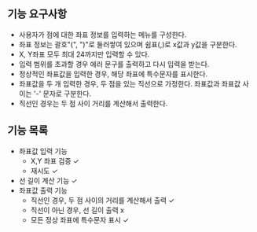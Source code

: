 ## 기능 요구사항

- 사용자가 점에 대한 좌표 정보를 입력하는 메뉴를 구성한다.
- 좌표 정보는 괄호"(", ")"로 둘러쌓여 있으며 쉼표(,)로 x값과 y값을 구분한다.
- X, Y좌표 모두 최대 24까지만 입력할 수 있다.
- 입력 범위를 초과할 경우 에러 문구를 출력하고 다시 입력을 받는다.
- 정상적인 좌표값을 입력한 경우, 해당 좌표에 특수문자를 표시한다.
- 좌표값을 두 개 입력한 경우, 두 점을 있는 직선으로 가정한다. 좌표값과 좌표값 사이는 '-' 문자로 구분한다.
- 직선인 경우는 두 점 사이 거리를 계산해서 출력한다.

## 기능 목록

- 좌표값 입력 기능
    - X,Y 좌표 검증 ✓
    - 재시도 ✓
- 선 길이 계산 기능 ✓
- 좌표값 출력 기능
    - 직선인 경우, 두 점 사이의 거리를 계산해서 출력 ✓
    - 직선이 아닌 경우, 선 길이 출력 x
    - 모든 정상 좌표에 특수문자 표시 ✓